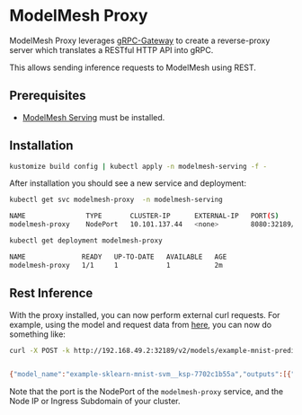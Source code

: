 # ModelMesh Proxy

ModelMesh Proxy leverages [gRPC-Gateway](https://github.com/grpc-ecosystem/grpc-gateway) to create a reverse-proxy server which translates a RESTful HTTP API into gRPC.

This allows sending inference requests to ModelMesh using REST.


## Prerequisites

- [ModelMesh Serving](https://github.com/kserve/modelmesh-serving) must be installed.

## Installation

```bash
kustomize build config | kubectl apply -n modelmesh-serving -f -
```

After installation you should see a new service and deployment:

```bash
kubectl get svc modelmesh-proxy  -n modelmesh-serving

NAME               TYPE       CLUSTER-IP      EXTERNAL-IP   PORT(S)          AGE
modelmesh-proxy    NodePort   10.101.137.44   <none>        8080:32189/TCP   2m

```

```bash
kubectl get deployment modelmesh-proxy

NAME              READY   UP-TO-DATE   AVAILABLE   AGE
modelmesh-proxy   1/1     1            1           2m
```

## Rest Inference

With the proxy installed, you can now perform external curl requests. For example, using the model and request data
from [here](https://github.com/kserve/modelmesh-serving/tree/main/docs#3-perform-a-grpc-inference-request), you can
now do something like:

```bash
curl -X POST -k http://192.168.49.2:32189/v2/models/example-mnist-predictor/infer -d '{ "inputs": [{ "name": "predict", "shape": [1, 64], "datatype": "FP32", "data": [0.0, 0.0, 1.0, 11.0, 14.0, 15.0, 3.0, 0.0, 0.0, 1.0, 13.0, 16.0, 12.0, 16.0, 8.0, 0.0, 0.0, 8.0, 16.0, 4.0, 6.0, 16.0, 5.0, 0.0, 0.0, 5.0, 15.0, 11.0, 13.0, 14.0, 0.0, 0.0, 0.0, 0.0, 2.0, 12.0, 16.0, 13.0, 0.0, 0.0, 0.0, 0.0, 0.0, 13.0, 16.0, 16.0, 6.0, 0.0, 0.0, 0.0, 0.0, 16.0, 16.0, 16.0, 7.0, 0.0, 0.0, 0.0, 0.0, 11.0, 13.0, 12.0, 1.0, 0.0]}]}'


{"model_name":"example-sklearn-mnist-svm__ksp-7702c1b55a","outputs":[{"name":"predict","datatype":"FP32","shape":[1],"data":[8]}]}
```

Note that the port is the NodePort of the `modelmesh-proxy` service, and the Node IP or Ingress Subdomain of your cluster.
